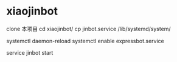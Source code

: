 # xiaojinbot

clone 本项目
cd xiaojinbot/
cp jinbot.service /lib/systemd/system/

systemctl daemon-reload
systemctl enable expressbot.service

service jinbot start
